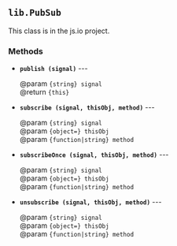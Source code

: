 ## `lib.PubSub`

This class is in the js.io project.

### Methods

* __`publish (signal)`__ ---

	@param `{string} signal`<br/>
	@return `{this}`

* __`subscribe (signal, thisObj, method)`__ ---

	@param `{string} signal`<br/>
	@param `{object=} thisObj`<br/>
	@param `{function|string} method`

* __`subscribeOnce (signal, thisObj, method)`__ ---

	@param `{string} signal`<br/>
	@param `{object=} thisObj`<br/>
	@param `{function|string} method`

* __`unsubscribe (signal, thisObj, method)`__ ---

	@param `{string} signal`<br/>
	@param `{object=} thisObj`<br/>
	@param `{function|string} method`
